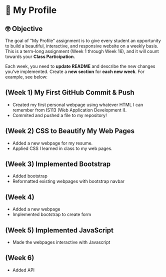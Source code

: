 # :wave: My Profile

## 🤓 Objective
The goal of "My Profile" assignment is to give every student an opportunity to build a beautiful, interactive, and responsive website on a weekly basis. This is a term-long assignment (Week 1 through Week 16), and it will count towards your **Class Participation**.

Each week, you need to **update README** and describe the new changes you've implemented. Create a **new section** for **each new week**. For example, see below:

## (Week 1) My First GitHub Commit & Push
* Created my first personal webpage using whatever HTML I can remember from IS113 (Web Application Development I).
* Commited and pushed a file to my repository!

## (Week 2) CSS to Beautify My Web Pages
* Added a new webpage for my resume.
* Applied CSS I learned in class to my web pages.

## (Week 3) Implemented Bootstrap
* Added bootstrap
* Reformatted existing webpages with bootstrap navbar

## (Week 4)
* Added a new webpage
* Implemented bootstrap to create form

## (Week 5) Implemented JavaScript
* Made the webpages interactive with Javascript

## (Week 6)
* Added API

